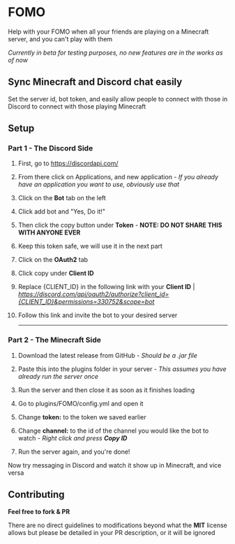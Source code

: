 # FOMO

Help with your FOMO when all your friends are playing on a Minecraft server, and you can't play with them

*Currently in beta for testing purposes, no new features are in the works as of now*



## Sync Minecraft and Discord chat easily

Set the server id, bot token, and easily allow people to connect with those in Discord to connect with those playing Minecraft



## Setup

### Part 1 - The Discord Side

1. First, go to https://discordapi.com/

2. From there click on Applications, and new application - *If you already have an application you want to use, obviously use that*

3. Click on the **Bot** tab on the left

4. Click add bot and "Yes, Do it!"

5. Then click the copy button under **Token** - **NOTE: DO NOT SHARE THIS WITH ANYONE EVER**

6. Keep this token safe, we will use it in the next part

7. Click on the **OAuth2** tab

8. Click copy under **Client ID**

9. Replace {CLIENT_ID} in the following link with your **Client ID** | *https://discord.com/api/oauth2/authorize?client_id={CLIENT_ID}&permissions=330752&scope=bot*

10. Follow this link and invite the bot to your desired server
    
    ---

### Part 2 - The Minecraft Side

1. Download the latest release from GitHub - *Should be a .jar file*

2. Paste this into the plugins folder in your server - *This assumes you have already run the server once*

3. Run the server and then close it as soon as it finishes loading

4. Go to plugins/FOMO/config.yml and open it

5. Change **token:** to the token we saved earlier

6. Change **channel:** to the id of the channel you would like the bot to watch - *Right click and press __Copy ID__*

7. Run the server again, and you're done!

Now try messaging in Discord and watch it show up in Minecraft, and vice versa

## Contributing

**Feel free to fork & PR**

There are no direct guidelines to modifications beyond what the **MIT** license allows but please be detailed in your PR description, or it will be ignored
